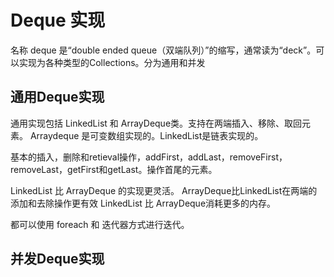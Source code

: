 # Deque 实现
名称 deque 是“double ended queue（双端队列）”的缩写，通常读为“deck”。可以实现为各种类型的Collections。分为通用和并发

## 通用Deque实现

通用实现包括 LinkedList 和 ArrayDeque类。支持在两端插入、移除、取回元素。
Arraydeque 是可变数组实现的。LinkedList是链表实现的。

基本的插入，删除和retieval操作，addFirst，addLast，removeFirst，removeLast，getFirst和getLast。操作首尾的元素。

LinkedList 比 ArrayDeque 的实现更灵活。 
ArrayDeque比LinkedList在两端的添加和去除操作更有效
LinkedList 比 ArrayDeque消耗更多的内存。

都可以使用 foreach 和 迭代器方式进行迭代。

## 并发Deque实现